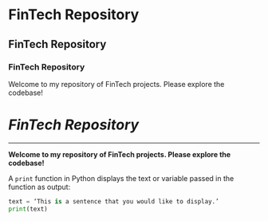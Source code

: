 # FinTech Repository

## FinTech Repository

### FinTech Repository

Welcome to my repository of FinTech projects. Please explore the codebase!

# *FinTech Repository*
---
**Welcome to my repository of FinTech projects. Please explore the codebase!**

A `print` function in Python displays the text or variable passed in the function as output:

```python
text = ‘This is a sentence that you would like to display.’
print(text)
```
